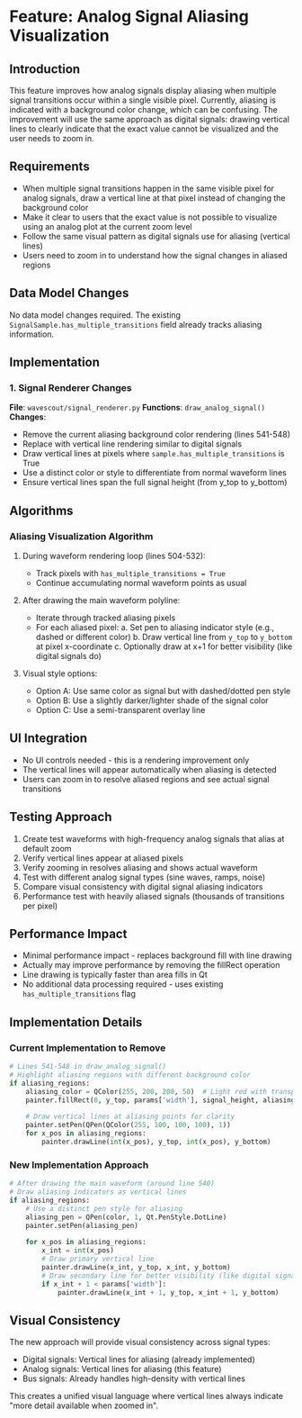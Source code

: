 # Feature: Analog Signal Aliasing Visualization

## Introduction
This feature improves how analog signals display aliasing when multiple signal transitions occur within a single visible pixel. Currently, aliasing is indicated with a background color change, which can be confusing. The improvement will use the same approach as digital signals: drawing vertical lines to clearly indicate that the exact value cannot be visualized and the user needs to zoom in.

## Requirements
- When multiple signal transitions happen in the same visible pixel for analog signals, draw a vertical line at that pixel instead of changing the background color
- Make it clear to users that the exact value is not possible to visualize using an analog plot at the current zoom level
- Follow the same visual pattern as digital signals use for aliasing (vertical lines)
- Users need to zoom in to understand how the signal changes in aliased regions

## Data Model Changes
No data model changes required. The existing `SignalSample.has_multiple_transitions` field already tracks aliasing information.

## Implementation

### 1. Signal Renderer Changes
**File**: `wavescout/signal_renderer.py`
**Functions**: `draw_analog_signal()`
**Changes**:
- Remove the current aliasing background color rendering (lines 541-548)
- Replace with vertical line rendering similar to digital signals
- Draw vertical lines at pixels where `sample.has_multiple_transitions` is True
- Use a distinct color or style to differentiate from normal waveform lines
- Ensure vertical lines span the full signal height (from y_top to y_bottom)

## Algorithms

### Aliasing Visualization Algorithm
1. During waveform rendering loop (lines 504-532):
   - Track pixels with `has_multiple_transitions = True`
   - Continue accumulating normal waveform points as usual
   
2. After drawing the main waveform polyline:
   - Iterate through tracked aliasing pixels
   - For each aliased pixel:
     a. Set pen to aliasing indicator style (e.g., dashed or different color)
     b. Draw vertical line from `y_top` to `y_bottom` at pixel x-coordinate
     c. Optionally draw at x+1 for better visibility (like digital signals do)

3. Visual style options:
   - Option A: Use same color as signal but with dashed/dotted pen style
   - Option B: Use a slightly darker/lighter shade of the signal color
   - Option C: Use a semi-transparent overlay line

## UI Integration
- No UI controls needed - this is a rendering improvement only
- The vertical lines will appear automatically when aliasing is detected
- Users can zoom in to resolve aliased regions and see actual signal transitions

## Testing Approach
1. Create test waveforms with high-frequency analog signals that alias at default zoom
2. Verify vertical lines appear at aliased pixels
3. Verify zooming in resolves aliasing and shows actual waveform
4. Test with different analog signal types (sine waves, ramps, noise)
5. Compare visual consistency with digital signal aliasing indicators
6. Performance test with heavily aliased signals (thousands of transitions per pixel)

## Performance Impact
- Minimal performance impact - replaces background fill with line drawing
- Actually may improve performance by removing the fillRect operation
- Line drawing is typically faster than area fills in Qt
- No additional data processing required - uses existing `has_multiple_transitions` flag

## Implementation Details

### Current Implementation to Remove
```python
# Lines 541-548 in draw_analog_signal()
# Highlight aliasing regions with different background color
if aliasing_regions:
    aliasing_color = QColor(255, 200, 200, 50)  # Light red with transparency
    painter.fillRect(0, y_top, params['width'], signal_height, aliasing_color)
    
    # Draw vertical lines at aliasing points for clarity
    painter.setPen(QPen(QColor(255, 100, 100, 100), 1))
    for x_pos in aliasing_regions:
        painter.drawLine(int(x_pos), y_top, int(x_pos), y_bottom)
```

### New Implementation Approach
```python
# After drawing the main waveform (around line 540)
# Draw aliasing indicators as vertical lines
if aliasing_regions:
    # Use a distinct pen style for aliasing
    aliasing_pen = QPen(color, 1, Qt.PenStyle.DotLine)
    painter.setPen(aliasing_pen)
    
    for x_pos in aliasing_regions:
        x_int = int(x_pos)
        # Draw primary vertical line
        painter.drawLine(x_int, y_top, x_int, y_bottom)
        # Draw secondary line for better visibility (like digital signals)
        if x_int + 1 < params['width']:
            painter.drawLine(x_int + 1, y_top, x_int + 1, y_bottom)
```

## Visual Consistency
The new approach will provide visual consistency across signal types:
- Digital signals: Vertical lines for aliasing (already implemented)
- Analog signals: Vertical lines for aliasing (this feature)
- Bus signals: Already handles high-density with vertical lines

This creates a unified visual language where vertical lines always indicate "more detail available when zoomed in".